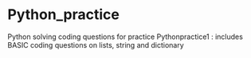 # Python_practice
Python solving coding questions for practice
Pythonpractice1 : includes BASIC coding questions on lists, string and dictionary
